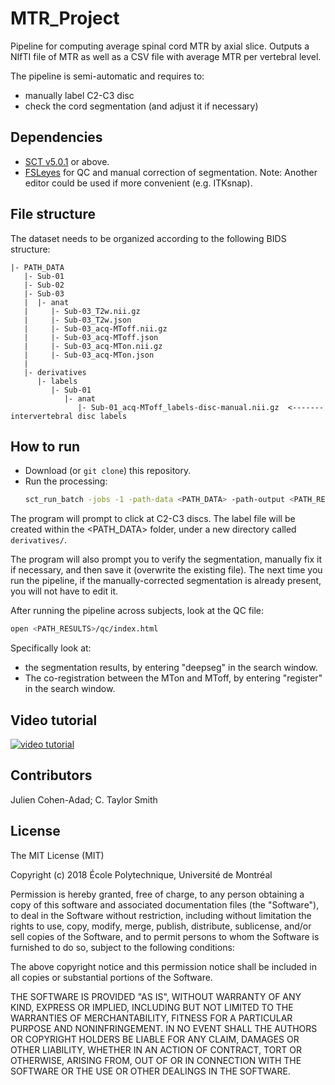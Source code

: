 # MTR_Project
Pipeline for computing average spinal cord MTR by axial slice. Outputs a NIfTI
file of MTR as well as a CSV file with average MTR per vertebral level.

The pipeline is semi-automatic and requires to:
- manually label C2-C3 disc
- check the cord segmentation (and adjust it if necessary)


## Dependencies

- [SCT v5.0.1](https://github.com/neuropoly/spinalcordtoolbox/releases/tag/5.0.1) or above.
- [FSLeyes](https://fsl.fmrib.ox.ac.uk/fsl/fslwiki/FSLeyes) for QC and manual
correction of segmentation. Note: Another editor could be used if more convenient
(e.g. ITKsnap).


## File structure

The dataset needs to be organized according to the following BIDS structure:
```
|- PATH_DATA
   |- Sub-01
   |- Sub-02
   |- Sub-03
   |  |- anat
   |     |- Sub-03_T2w.nii.gz
   |     |- Sub-03_T2w.json
   |     |- Sub-03_acq-MToff.nii.gz
   |     |- Sub-03_acq-MToff.json
   |     |- Sub-03_acq-MTon.nii.gz
   |     |- Sub-03_acq-MTon.json
   |
   |- derivatives
      |- labels
         |- Sub-01
            |- anat
               |- Sub-01_acq-MToff_labels-disc-manual.nii.gz  <------- intervertebral disc labels
```


## How to run

- Download (or `git clone`) this repository.
- Run the processing:
  ```bash
  sct_run_batch -jobs -1 -path-data <PATH_DATA> -path-output <PATH_RESULTS> -script process_data.sh
  ```

The program will prompt to click at C2-C3 discs. The label file will be created
within the <PATH_DATA> folder, under a new directory called `derivatives/`.

The program will also prompt you to verify the segmentation, manually fix it
if necessary, and then save it (overwrite the existing file). The next time
you run the pipeline, if the manually-corrected segmentation is already present,
you will not have to edit it.

After running the pipeline across subjects, look at the QC file:
```bash
open <PATH_RESULTS>/qc/index.html
```

Specifically look at:
- the segmentation results, by entering "deepseg" in the search window.
- The co-registration between the MTon and MToff, by entering "register" in
the search window.


## Video tutorial

[![video tutorial](https://img.youtube.com/vi/hMbcSn7d2us/0.jpg)](https://youtu.be/hMbcSn7d2us)


## Contributors

Julien Cohen-Adad; C. Taylor Smith


## License

The MIT License (MIT)

Copyright (c) 2018 École Polytechnique, Université de Montréal

Permission is hereby granted, free of charge, to any person obtaining a copy of this software and associated documentation files (the "Software"), to deal in the Software without restriction, including without limitation the rights to use, copy, modify, merge, publish, distribute, sublicense, and/or sell copies of the Software, and to permit persons to whom the Software is furnished to do so, subject to the following conditions:

The above copyright notice and this permission notice shall be included in all copies or substantial portions of the Software.

THE SOFTWARE IS PROVIDED "AS IS", WITHOUT WARRANTY OF ANY KIND, EXPRESS OR IMPLIED, INCLUDING BUT NOT LIMITED TO THE WARRANTIES OF MERCHANTABILITY, FITNESS FOR A PARTICULAR PURPOSE AND NONINFRINGEMENT. IN NO EVENT SHALL THE AUTHORS OR COPYRIGHT HOLDERS BE LIABLE FOR ANY CLAIM, DAMAGES OR OTHER LIABILITY, WHETHER IN AN ACTION OF CONTRACT, TORT OR OTHERWISE, ARISING FROM, OUT OF OR IN CONNECTION WITH THE SOFTWARE OR THE USE OR OTHER DEALINGS IN THE SOFTWARE.
